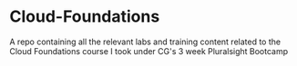 # Cloud-Foundations
A repo containing all the relevant labs and training content related to the Cloud Foundations course I took under CG's 3 week Pluralsight Bootcamp
